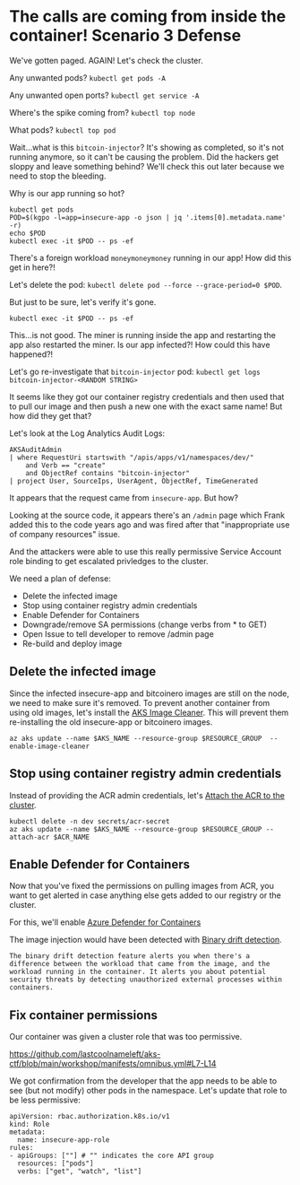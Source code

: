 # The calls are coming from inside the container! Scenario 3 Defense

We've gotten paged.  AGAIN!  Let's check the cluster.

Any unwanted pods? `kubectl get pods -A`

Any unwanted open ports?  `kubectl get service -A` 

Where's the spike coming from? `kubectl top node`

What pods?  `kubectl top pod`

Wait...what is this `bitcoin-injector`?  It's showing as completed, so it's not running anymore, so it can't be causing the problem. Did the hackers get sloppy and leave something behind?  We'll check this out later because we need to stop the bleeding.

Why is our app running so hot?
```
kubectl get pods
POD=$(kgpo -l=app=insecure-app -o json | jq '.items[0].metadata.name' -r)
echo $POD
kubectl exec -it $POD -- ps -ef
```

There's a foreign workload `moneymoneymoney` running in our app!  How did this get in here?!

Let's delete the pod: `kubectl delete pod --force --grace-period=0 $POD`.

But just to be sure, let's verify it's gone.

```
kubectl exec -it $POD -- ps -ef
```

This...is not good.  The miner is running inside the app and restarting the app also restarted the miner.  Is our app infected?!  How could this have happened?!

Let's go re-investigate that `bitcoin-injector` pod: `kubectl get logs bitcoin-injector-<RANDOM STRING>`

It seems like they got our container registry credentials and then used that to pull our image and then push a new one with the exact same name!  But how did they get that?

Let's look at the Log Analytics Audit Logs:
```kql
AKSAuditAdmin
| where RequestUri startswith "/apis/apps/v1/namespaces/dev/" 
    and Verb == "create" 
    and ObjectRef contains "bitcoin-injector"
| project User, SourceIps, UserAgent, ObjectRef, TimeGenerated
```

It appears that the request came from `insecure-app`.  But how?

Looking at the source code, it appears there's an `/admin` page which Frank added this to the code years ago and was fired after that "inappropriate use of company resources" issue.

And the attackers were able to use this really permissive Service Account role binding to get escalated privledges to the cluster.

We need a plan of defense:
* Delete the infected image
* Stop using container registry admin credentials
* Enable Defender for Containers 
* Downgrade/remove SA permissions (change verbs from * to GET)
* Open Issue to tell developer to remove /admin page
* Re-build and deploy image

## Delete the infected image

Since the infected insecure-app and bitcoinero images are still on the node, we need to make sure it's removed.  To prevent another container from using old images, let's install the [AKS Image Cleaner](https://learn.microsoft.com/en-us/azure/aks/image-cleaner).  This will prevent them re-installing the old insecure-app or bitcoinero images.

```
az aks update --name $AKS_NAME --resource-group $RESOURCE_GROUP  --enable-image-cleaner
```

## Stop using container registry admin credentials

Instead of providing the ACR admin credentials, let's [Attach the ACR to the cluster](https://learn.microsoft.com/en-us/azure/aks/cluster-container-registry-integration?tabs=azure-cli#attach-an-acr-to-an-existing-aks-cluster).

```
kubectl delete -n dev secrets/acr-secret
az aks update --name $AKS_NAME --resource-group $RESOURCE_GROUP --attach-acr $ACR_NAME
```

## Enable Defender for Containers

Now that you've fixed the permissions on pulling images from ACR, you want to get alerted in case anything else gets added to our registry or the cluster.  

For this, we'll enable [Azure Defender for Containers](https://learn.microsoft.com/en-us/azure/defender-for-cloud/defender-for-containers-enable)

The image injection would have been detected with [Binary drift detection](https://learn.microsoft.com/en-us/azure/defender-for-cloud/binary-drift-detection).  

```
The binary drift detection feature alerts you when there's a difference between the workload that came from the image, and the workload running in the container. It alerts you about potential security threats by detecting unauthorized external processes within containers.
```

## Fix container permissions

Our container was given a cluster role that was too permissive.

https://github.com/lastcoolnameleft/aks-ctf/blob/main/workshop/manifests/omnibus.yml#L7-L14

We got confirmation from the developer that the app needs to be able to see (but not modify) other pods in the namespace.  Let's update that role to be less permissive:

```
apiVersion: rbac.authorization.k8s.io/v1
kind: Role
metadata:
  name: insecure-app-role
rules:
- apiGroups: [""] # "" indicates the core API group
  resources: ["pods"]
  verbs: ["get", "watch", "list"]
```